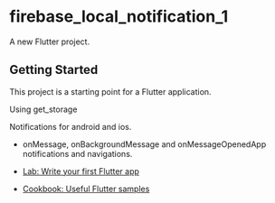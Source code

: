 # firebase_local_notification_1

A new Flutter project.

## Getting Started

This project is a starting point for a Flutter application.

Using get_storage

Notifications for android and ios.
- onMessage, onBackgroundMessage and onMessageOpenedApp notifications and navigations.

- [Lab: Write your first Flutter app](https://docs.flutter.dev/get-started/codelab)
- [Cookbook: Useful Flutter samples](https://docs.flutter.dev/cookbook)

